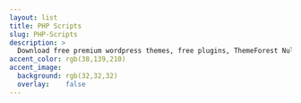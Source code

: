 ```yaml
---
layout: list
title: PHP Scripts
slug: PHP-Scripts
description: >
  Download free premium wordpress themes, free plugins, ThemeForest Nulled, Envato market, site templates, blogger templates, Download Free Nulled, WP ...
accent_color: rgb(38,139,210)
accent_image:
  background: rgb(32,32,32)
  overlay:    false
---
```


